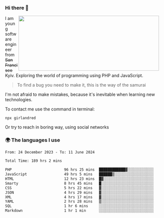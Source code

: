 ### Hi there 👋  

<img align='right' src="https://github-readme-stats.vercel.app/api?username=girlandred&count_private=true&show_icons=true&include_all_commits=true&hide_rank=true&hide_title=true&theme=buefy&card_width=300" width=460 height=180>


I am young software engineer from ~~San Francisco~~ Kyiv. Exploring the world of programming using PHP and JavaScript.


> To find a bug you need to make it, this is the way of the samurai



I'm not afraid to make mistakes, because it's inevitable when learning new technologies.

To contact me use the command in terminal:

```
npx girlandred
```

Or try to reach in boring way, using social networks


### 🌍 The languages I use

<!--START_SECTION:waka-->

```txt
From: 24 December 2023 - To: 11 June 2024

Total Time: 189 hrs 2 mins

PHP                        96 hrs 25 mins  ████████████▓░░░░░░░░░░░░   51.00 %
JavaScript                 49 hrs 5 mins   ██████▒░░░░░░░░░░░░░░░░░░   25.96 %
HTML                       12 hrs 23 mins  █▓░░░░░░░░░░░░░░░░░░░░░░░   06.55 %
Smarty                     8 hrs 45 mins   █░░░░░░░░░░░░░░░░░░░░░░░░   04.63 %
CSS                        5 hrs 22 mins   ▓░░░░░░░░░░░░░░░░░░░░░░░░   02.84 %
JSON                       4 hrs 29 mins   ▓░░░░░░░░░░░░░░░░░░░░░░░░   02.37 %
XML                        4 hrs 17 mins   ▓░░░░░░░░░░░░░░░░░░░░░░░░   02.27 %
YAML                       2 hrs 28 mins   ▒░░░░░░░░░░░░░░░░░░░░░░░░   01.31 %
SQL                        1 hr 6 mins     ░░░░░░░░░░░░░░░░░░░░░░░░░   00.59 %
Markdown                   1 hr 1 min      ░░░░░░░░░░░░░░░░░░░░░░░░░   00.55 %
```

<!--END_SECTION:waka-->
